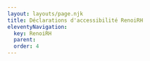 ```yaml
---
layout: layouts/page.njk
title: Déclarations d'accessibilité RenoiRH
eleventyNavigation:
  key: RenoiRH
  parent:
  order: 4
---
```

